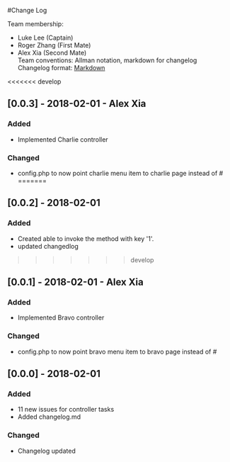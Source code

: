 #Change Log

Team membership:
- Luke Lee (Captain)
- Roger Zhang (First Mate)
- Alex Xia (Second Mate)  
Team conventions: Allman notation, markdown for changelog  
Changelog format: [Markdown](https://github.com/adam-p/markdown-here/wiki/Markdown-Cheatsheet) 

<<<<<<< develop
## [0.0.3] - 2018-02-01 - Alex Xia
### Added
- Implemented Charlie controller

### Changed
- config.php to now point charlie menu item to charlie page instead of #
=======
## [0.0.2] - 2018-02-01
### Added
 - Created able to invoke the method with key '1'.
 - updated changedlog
>>>>>>> develop

## [0.0.1] - 2018-02-01 - Alex Xia
### Added
- Implemented Bravo controller

### Changed
- config.php to now point bravo menu item to bravo page instead of #

## [0.0.0] - 2018-02-01
### Added
- 11 new issues for controller tasks
- Added changelog.md

### Changed
- Changelog updated
